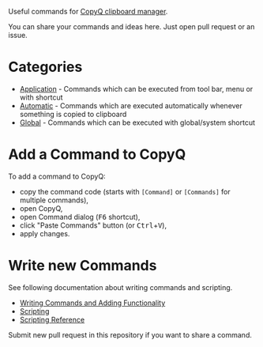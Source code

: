Useful commands for [CopyQ clipboard manager](https://github.com/hluk/CopyQ).

You can share your commands and ideas here.
Just open pull request or an issue.

# Categories

- [Application](https://github.com/hluk/copyq-commands/tree/master/Application) - Commands which can be executed from tool bar, menu or with shortcut
- [Automatic](https://github.com/hluk/copyq-commands/tree/master/Automatic) - Commands which are executed automatically whenever something is copied to clipboard
- [Global](https://github.com/hluk/copyq-commands/tree/master/Global) - Commands which can be executed with global/system shortcut

# Add a Command to CopyQ

To add a command to CopyQ:

- copy the command code (starts with `[Command]` or `[Commands]` for multiple commands),
- open CopyQ,
- open Command dialog (<kbd>F6</kbd> shortcut),
- click "Paste Commands" button (or <kbd>Ctrl</kbd>+<kbd>V</kbd>),
- apply changes.

# Write new Commands

See following documentation about writing commands and scripting.

- [Writing Commands and Adding Functionality](https://github.com/hluk/CopyQ/wiki/Writing-Commands-and-Adding-Functionality)
- [Scripting](https://github.com/hluk/CopyQ/wiki/Scripting)
- [Scripting Reference](https://github.com/hluk/CopyQ/blob/master/src/scriptable/README.md)

Submit new pull request in this repository if you want to share a command.

